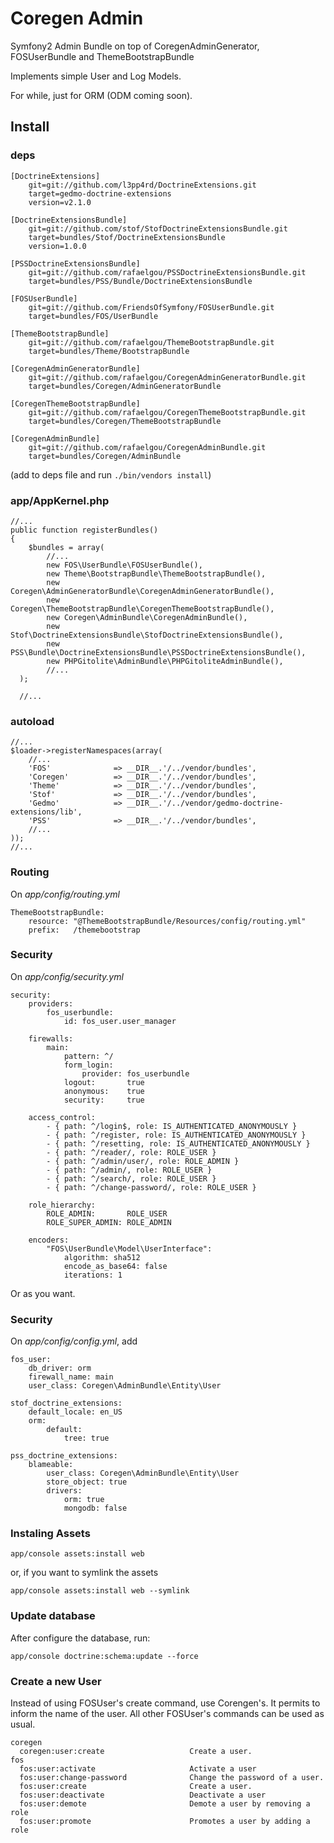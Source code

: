 Coregen Admin
=============

Symfony2 Admin Bundle on top of CoregenAdminGenerator, FOSUserBundle and ThemeBootstrapBundle

Implements simple User and Log Models.

For while, just for ORM (ODM coming soon).

## Install

### deps

    [DoctrineExtensions]
        git=git://github.com/l3pp4rd/DoctrineExtensions.git
        target=gedmo-doctrine-extensions
        version=v2.1.0

    [DoctrineExtensionsBundle]
        git=git://github.com/stof/StofDoctrineExtensionsBundle.git
        target=bundles/Stof/DoctrineExtensionsBundle
        version=1.0.0

    [PSSDoctrineExtensionsBundle]
        git=git://github.com/rafaelgou/PSSDoctrineExtensionsBundle.git
        target=bundles/PSS/Bundle/DoctrineExtensionsBundle

    [FOSUserBundle]
        git=git://github.com/FriendsOfSymfony/FOSUserBundle.git
        target=bundles/FOS/UserBundle

    [ThemeBootstrapBundle]
        git=git://github.com/rafaelgou/ThemeBootstrapBundle.git
        target=bundles/Theme/BootstrapBundle

    [CoregenAdminGeneratorBundle]
        git=git://github.com/rafaelgou/CoregenAdminGeneratorBundle.git
        target=bundles/Coregen/AdminGeneratorBundle

    [CoregenThemeBootstrapBundle]
        git=git://github.com/rafaelgou/CoregenThemeBootstrapBundle.git
        target=bundles/Coregen/ThemeBootstrapBundle

    [CoregenAdminBundle]
        git=git://github.com/rafaelgou/CoregenAdminBundle.git
        target=bundles/Coregen/AdminBundle


(add to deps file and run `./bin/vendors install`)

### app/AppKernel.php

    //...
    public function registerBundles()
    {
        $bundles = array(
            //...
            new FOS\UserBundle\FOSUserBundle(),
            new Theme\BootstrapBundle\ThemeBootstrapBundle(),
            new Coregen\AdminGeneratorBundle\CoregenAdminGeneratorBundle(),
            new Coregen\ThemeBootstrapBundle\CoregenThemeBootstrapBundle(),
            new Coregen\AdminBundle\CoregenAdminBundle(),
            new Stof\DoctrineExtensionsBundle\StofDoctrineExtensionsBundle(),
            new PSS\Bundle\DoctrineExtensionsBundle\PSSDoctrineExtensionsBundle(),
            new PHPGitolite\AdminBundle\PHPGitoliteAdminBundle(),
            //...
      );

      //...

### autoload

    //...
    $loader->registerNamespaces(array(
        //...
        'FOS'              => __DIR__.'/../vendor/bundles',
        'Coregen'          => __DIR__.'/../vendor/bundles',
        'Theme'            => __DIR__.'/../vendor/bundles',
        'Stof'             => __DIR__.'/../vendor/bundles',
        'Gedmo'            => __DIR__.'/../vendor/gedmo-doctrine-extensions/lib',
        'PSS'              => __DIR__.'/../vendor/bundles',
        //...
    ));
    //...

### Routing

On *app/config/routing.yml*

    ThemeBootstrapBundle:
        resource: "@ThemeBootstrapBundle/Resources/config/routing.yml"
        prefix:   /themebootstrap

### Security

On *app/config/security.yml*

    security:
        providers:
            fos_userbundle:
                id: fos_user.user_manager

        firewalls:
            main:
                pattern: ^/
                form_login:
                    provider: fos_userbundle
                logout:       true
                anonymous:    true
                security:     true

        access_control:
            - { path: ^/login$, role: IS_AUTHENTICATED_ANONYMOUSLY }
            - { path: ^/register, role: IS_AUTHENTICATED_ANONYMOUSLY }
            - { path: ^/resetting, role: IS_AUTHENTICATED_ANONYMOUSLY }
            - { path: ^/reader/, role: ROLE_USER }
            - { path: ^/admin/user/, role: ROLE_ADMIN }
            - { path: ^/admin/, role: ROLE_USER }
            - { path: ^/search/, role: ROLE_USER }
            - { path: ^/change-password/, role: ROLE_USER }

        role_hierarchy:
            ROLE_ADMIN:       ROLE_USER
            ROLE_SUPER_ADMIN: ROLE_ADMIN

        encoders:
            "FOS\UserBundle\Model\UserInterface":
                algorithm: sha512
                encode_as_base64: false
                iterations: 1

Or as you want.

### Security

On *app/config/config.yml*, add

    fos_user:
        db_driver: orm
        firewall_name: main
        user_class: Coregen\AdminBundle\Entity\User

    stof_doctrine_extensions:
        default_locale: en_US
        orm:
            default:
                tree: true

    pss_doctrine_extensions:
        blameable:
            user_class: Coregen\AdminBundle\Entity\User
            store_object: true
            drivers:
                orm: true
                mongodb: false

### Instaling Assets

    app/console assets:install web

or, if you want to symlink the assets

    app/console assets:install web --symlink

### Update database

After configure the database, run:

    app/console doctrine:schema:update --force

### Create a new User

Instead of using FOSUser's create command, use Corengen's. It permits to inform
the name of the user. All other FOSUser's commands can be used as usual.

    coregen
      coregen:user:create                   Create a user.
    fos
      fos:user:activate                     Activate a user
      fos:user:change-password              Change the password of a user.
      fos:user:create                       Create a user.
      fos:user:deactivate                   Deactivate a user
      fos:user:demote                       Demote a user by removing a role
      fos:user:promote                      Promotes a user by adding a role
